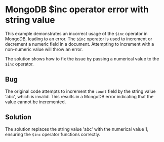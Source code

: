 # MongoDB $inc operator error with string value
This example demonstrates an incorrect usage of the `$inc` operator in MongoDB, leading to an error. The `$inc` operator is used to increment or decrement a numeric field in a document. Attempting to increment with a non-numeric value will throw an error. 

The solution shows how to fix the issue by passing a numerical value to the `$inc` operator.

## Bug
The original code attempts to increment the `count` field by the string value 'abc', which is invalid. This results in a MongoDB error indicating that the value cannot be incremented. 

## Solution
The solution replaces the string value 'abc' with the numerical value 1, ensuring the `$inc` operator functions correctly.
